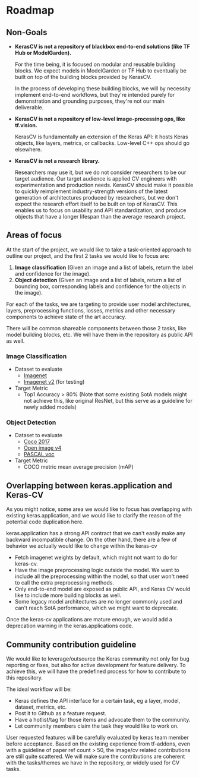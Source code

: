 # Roadmap
## Non-Goals
- **KerasCV is not a repository of blackbox end-to-end solutions (like TF Hub or ModelGarden).**

    For the time being, it is focused on modular and reusable building blocks. We expect models in 
    ModelGarden or TF Hub to eventually be built on top of the building blocks provided by KerasCV.

    In the process of developing these building blocks, we will by necessity implement end-to-end 
    workflows, but they're intended purely for demonstration and grounding purposes, they're not 
    our main deliverable.


- **KerasCV is not a repository of low-level image-processing ops, like tf.vision.** 

    KerasCV is fundamentally an extension of the Keras API: it hosts Keras objects, like layers, 
    metrics, or callbacks. Low-level C++ ops should go elsewhere.


- **KerasCV is not a research library.**

    Researchers may use it, but we do not consider researchers to be our target audience. Our target 
    audience is applied CV engineers with experimentation and production needs. KerasCV should make 
    it possible to quickly reimplement industry-strength versions of the latest generation of 
    architectures produced by researchers, but we don't expect the research effort itself to be built
    on top of KerasCV. This enables us to focus on usability and API standardization, and produce 
    objects that have a longer lifespan than the average research project.

## Areas of focus
At the start of the project, we would like to take a task-oriented approach to outline our project, 
and the first 2 tasks we would like to focus are:

1. **Image classification** (Given an image and a list of labels, return the label and confidence for 
the image).
2. **Object detection** (Given an image and a list of labels, return a list of bounding box, 
corresponding labels and confidence for the objects in the image).

For each of the tasks, we are targeting to provide user model architectures, layers, preprocessing
functions, losses, metrics and other necessary components to achieve state of the art accuracy.

There will be common shareable components between those 2 tasks, like model building blocks, etc. We
will have them in the repository as public API as well.

### Image Classification
- Dataset to evaluate
    - [Imagenet](https://www.tensorflow.org/datasets/catalog/imagenet2012)
    - [Imagenet v2](https://www.tensorflow.org/datasets/catalog/imagenet_v2) (for testing)
- Target Metric 
    - Top1 Accuracy > 80% (Note that some existing SotA models might not achieve this, like 
original ResNet, but this serve as a guideline for newly added models)

### Object Detection
- Dataset to evaluate
    - [Coco 2017](https://www.tensorflow.org/datasets/catalog/coco#coco2017)
    - [Open image v4](https://www.tensorflow.org/datasets/catalog/open_images_v4)
    - [PASCAL voc](https://www.tensorflow.org/datasets/catalog/voc)
- Target Metric
    - COCO metric mean average precision (mAP)

## Overlapping between keras.application and Keras-CV
As you might notice, some area we would like to focus has overlapping with existing keras.application,
and we would like to clarify the reason of the potential code duplication here.

keras.application has a strong API contract that we can't easily make any backward incompatible
change. On the other hand, there are a few of behavior we actually would like to change within the keras-cv
- Fetch imagenet weights by default, which might not want to do for keras-cv.
- Have the image preprocessing logic outside the model. We want to include all the preprocessing
within the model, so that user won't need to call the extra preprocessing methods.
- Only end-to-end model are exposed as public API, and Keras CV would like to include more building 
blocks as well.
- Some legacy model architectures are no longer commonly used and can't reach SotA performance, which
we might want to deprecate.

Once the keras-cv applications are mature enough, we would add a deprecation warning in the 
keras.applications code.


## Community contribution guideline
We would like to leverage/outsource the Keras community not only for bug reporting or fixes, 
but also for active development for feature delivery. To achieve this, we will have the predefined
process for how to contribute to this repository.

The ideal workflow will be:

- Keras defines the API interface for a certain task, eg a layer, model, dataset, metrics, etc. 
- Post it to Github as a feature request. 
- Have a hotlist/tag for those items and advocate them to the community.
- Let community members claim the task they would like to work on.

User requested features will be carefully evaluated by keras team member before acceptance. 
Based on the existing experience from tf-addons, even with a guideline of paper ref count > 50, 
the image/cv related contributions are still quite scattered. We will make sure the contributions
are coherent with the tasks/themes we have in the repository, or widely used for CV tasks. 
